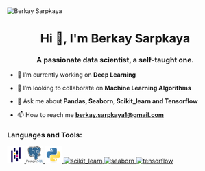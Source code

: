 <img src="https://files.realpython.com/media/Intro-to-Exploratory-Data-Analysis-With-Pandas_Watermarked.81a7d7df468f.jpg" alt="Berkay Sarpkaya" width="900" height="300" align="center">

<h1 align="center">Hi 👋, I'm Berkay Sarpkaya</h1>
<h3 align="center">A passionate data scientist, a self-taught one.</h3>


- 🔭 I’m currently working on **Deep Learning**

- 👯 I’m looking to collaborate on **Machine Learning Algorithms**

- 💬 Ask me about **Pandas, Seaborn, Scikit_learn and Tensorflow**

- 📫 How to reach me **berkay.sarpkaya1@gmail.com**


<h3 align="left">Languages and Tools:</h3>
<p align="left"> <a href="https://pandas.pydata.org/" target="_blank" rel="noreferrer"> <img src="https://raw.githubusercontent.com/devicons/devicon/2ae2a900d2f041da66e950e4d48052658d850630/icons/pandas/pandas-original.svg" alt="pandas" width="40" height="40"/> </a> <a href="https://www.postgresql.org" target="_blank" rel="noreferrer"> <img src="https://raw.githubusercontent.com/devicons/devicon/master/icons/postgresql/postgresql-original-wordmark.svg" alt="postgresql" width="40" height="40"/> </a> <a href="https://www.python.org" target="_blank" rel="noreferrer"> <img src="https://raw.githubusercontent.com/devicons/devicon/master/icons/python/python-original.svg" alt="python" width="40" height="40"/> </a> <a href="https://scikit-learn.org/" target="_blank" rel="noreferrer"> <img src="https://upload.wikimedia.org/wikipedia/commons/0/05/Scikit_learn_logo_small.svg" alt="scikit_learn" width="40" height="40"/> </a> <a href="https://seaborn.pydata.org/" target="_blank" rel="noreferrer"> <img src="https://seaborn.pydata.org/_images/logo-mark-lightbg.svg" alt="seaborn" width="40" height="40"/> </a> <a href="https://www.tensorflow.org" target="_blank" rel="noreferrer"> <img src="https://www.vectorlogo.zone/logos/tensorflow/tensorflow-icon.svg" alt="tensorflow" width="40" height="40"/> </a> </p>

